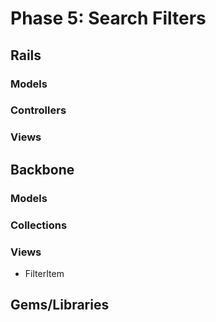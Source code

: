 # Phase 5: Search Filters

## Rails
### Models

### Controllers

### Views

## Backbone
### Models

### Collections

### Views
* FilterItem

## Gems/Libraries

